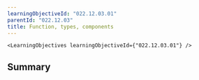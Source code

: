```yaml
---
learningObjectiveId: "022.12.03.01"
parentId: "022.12.03"
title: Function, types, components
---
```


```tsx eval
<LearningObjectives learningObjectiveId={"022.12.03.01"} />
```

## Summary
